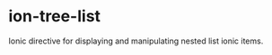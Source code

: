 # ion-tree-list

Ionic directive for displaying and manipulating nested list ionic items.

<!-- Here is the DEMO page -->